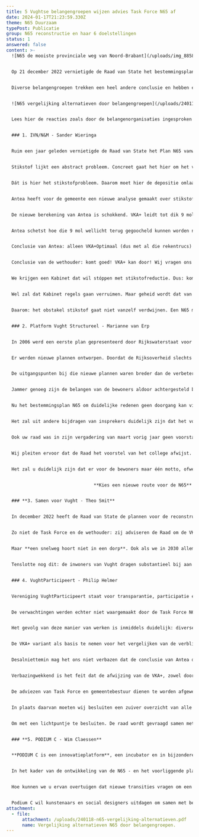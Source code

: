 ```yaml
---
title: 5 Vughtse belangengroepen wijzen advies Task Force N65 af
date: 2024-01-17T21:23:59.330Z
theme: N65 Duurzaam
typePost: Publicatie
group: N65 reconstructie en haar 6 doelstellingen
status: 1
answered: false
content: >-
  ![N65 de mooiste provinciale weg van Noord-Brabant](/uploads/img_8858-1-.jpg)


  Op 21 december 2022 vernietigde de Raad van State het bestemmingsplan N65 op basis van de VKA+ variant. De gemeenteraad besloot een inventarisatie te laten maken van de mogelijke alternatieven en liet bureau Antea dat onderzoeken. Een jaar na het besluit van de Raad van State komt Antea met haar conclusie: het gaat veel meer geld kosten, er komen 16.000 voertuigen per dag bij en er is geen stikstofruimte. Het kan dus niet. In weerwil van de resultaten van het  onderzoek is de conclusie van de Task Force: VKA+ is de beste optie waaraan wij vast willen houden. 


  Diverse belangengroepen trekken een heel andere conclusie en hebben een alternatieve en meer complete beoordeling gemaakt. Daaruit blijkt dat de VKA+ zelfs één van de slechtste opties is en met uitzondering voor doorgaand verkeer, zelfs slechter dan onze huidige situatie. (zie ook de bijlage)


  ![N65 vergelijking alternatieven door belangengroepen](/uploads/240118-n65-vergelijking-alternatieven.png)


  Lees hier de reacties zoals door de belangenorganisaties ingesproken tijdens de commissievergadering op 18 januari 2024.


  ### 1. IVN/N&M - Sander Wieringa


  Ruim een jaar geleden vernietigde de Raad van State het Plan N65 vanwege stikstof. Hoe staat het daar nú mee?


  Stikstof lijkt een abstract probleem. Concreet gaat het hier om het voortbestaan van de Drunense Duinen. In het Vughtse deel van de Drunense Duinen is het stuifzand al voor een derde verdwenen. Oorzaak: vermesting en verzuring vanwege stikstof. Over tien jaar is het stuifzand helemaal weg. Wat eeuwig zonde zou zijn. En in strijd met de wet. 


  Dát is hier het stikstofprobleem. Daarom moet hier de depositie omlaag. 


  Antea heeft voor de gemeente een nieuwe analyse gemaakt over stikstof en de N65. Goed verhaal, niets op aan te merken. Maar de conclusie die de wethouder eruit trekt kunnen wij niet volgen.


  De nieuwe berekening van Antea is schokkend. VKA+ leidt tot dik 9 mol extra stikstofdepositie. En geen 3 mol wat in het bestemmingsplan stond. 16.000 auto’s per dag erbij. Die 3 mol depositietoename was juridisch al kansloos, 9 mol helemaal.


  Antea schetst hoe die 9 mol wellicht terug gegoocheld kunnen worden naar 1,5 mol. Maar zegt ook dat dit juridisch uiterst wankel is. Volgens ons: kansloos! 


  Conclusie van Antea: alleen VKA+Optimaal (dus met al die rekentrucs) zou kunnen, míts er landelijk een flinke stikstofreductie komt. En míts de regels veranderen.


  Conclusie van de wethouder: komt goed! VKA+ kan door! Wij vragen ons af waar de wethouder dat op baseert. Want het komt helemáál niet goed. 


  We krijgen een Kabinet dat wil stóppen met stikstofreductie. Dus: komt níet goed. 


  Wel zal dat Kabinet regels gaan verruimen. Maar geheid wordt dat van tafel geveegd. De Raad van State is sinds 2019 zeer consistent over stikstof. Natuurbescherming is gedicteerd door de EU-Habitatrichtlijn. Brussel gaat voor Nederland geen uitzondering maken. Daar is eerder om gevraagd, zonder resultaat. Dus met nieuwe regelgeving komt het ook niet goed.


  Daarom: het obstakel stikstof gaat niet vanzelf verdwijnen. Een N65 met meer verkeer en meer stikstof is dus nog heel lang onmogelijk. Kies daarom voor een weg die zorgt voor minder verkeer en dus minder stikstof.


  ### 2. Platform Vught Structureel - Marianne van Erp


  In 2006 werd een eerste plan gepresenteerd door Rijkswaterstaat voor de aanpassing van de N65. Deze werd nodig geacht vanwege een door Rijkswaterstaat gewenste verbetering van de doorstroming van de N65 bij Vught. Dat plan was zeer nadelig voor de Vughtse omgeving. Door inzet van bewoners, college van B&W en gemeenteraad is dat plan gelukkig nooit verwezenlijkt. 


  Er werden nieuwe plannen ontworpen. Doordat de Rijksoverheid slechts een beperkt budget voor de uitvoering van deze plannen aan de rijksweg N65 ter beschikking stelde, is er nooit een goed plan gekomen, ondanks diverse andere voorstellen van bewoners. 


  De uitgangspunten bij die nieuwe plannen waren breder dan de verbetering van de doorstroming op de weg zelf. Er zou ook gestreefd moeten worden naar verminderde barrièrewerking, verbeterde oversteekbaarheid, minder geluidshinder, betere luchtkwaliteit en hogere verkeersveiligheid. Maar die doelen werden lang niet allemaal gehaald met de voorkeursvariant VKA+.


  Jammer genoeg zijn de belangen van de bewoners aldoor achtergesteld bij het ontwikkelen van die variant, die eigenlijk alleen maar toezag op verbetering van de doorstroming van de N65 en op het mogelijk maken van een enorme toename van doorgaand verkeer, en dan met name vrachtverkeer, op die weg.


  Nu het bestemmingsplan N65 om duidelijke redenen geen doorgang kan vinden, wordt vreemd genoeg voorgesteld om dat afgekeurde plan toch weer te gebruiken voor een toekomstige uitwerking. Het is ook jammer te moeten constateren dat bij het nadenken over de vraag ‘hoe nu verder?’ de bewoners geen enkele bijdrage hebben mogen leveren. 


  Het zal uit andere bijdragen van insprekers duidelijk zijn dat het voorstel geen kans van slagen zal hebben. 


  Ook uw raad was in zijn vergadering van maart vorig jaar geen voorstander van het doorzetten van de variant VKA+. Daar komt bij dat nu al voorzien wordt dat het beschikbare budget bij lange na niet voldoende zal zijn om een VKA+-variant te realiseren.


  Wij pleiten ervoor dat de Raad het voorstel van het college afwijst. Wij pleiten er voorts voor dat de Raad het uitstel dat nu door het college wordt voorgesteld zal moeten benutten om serieus na te denken over een alternatief plan dat recht doet aan (de belangen van) de bewoners, en bij de ontwikkeling waarvan de bewoners ook daadwerkelijk zullen worden betrokken.


  Het zal u duidelijk zijn dat er voor de bewoners maar één motto, ofwel uitgangspunt kan zijn:


                                 **Kies een nieuwe route voor de N65**


  ### **3. Samen voor Vught - Theo Smit**


  In december 2022 heeft de Raad van State de plannen voor de reconstructie van de N65 vernietigd. Afgelopen maart is een Task Force in het leven geroepen om te onderzoeken hoe het verder moet met deze snelweg, die al zo lang onveilig is en veel hinder en uitstoot genereert. De adviseurs van Antea hebben uitgerekend dat de VKA+ het verkeer en stikstof nóg meer doet toenemen dan beschreven in het plan dat is beoordeeld door de Raad van State. De logische conclusie is dan ook: VKA+ is geen haalbare oplossing. Samen voor Vught is het daarmee eens.


  Zo niet de Task Force en de wethouder: zij adviseren de Raad om de VKA+ aan te houden om het in 2031, na de aanleg van het verdiepte spoor en het afzwakken van hinderlijke milieunormen, nog maar eens te proberen. De Task Force heeft vier verschillende alternatieven onderzocht, waaronder de Parkweg, maar die bleken geen van alle te voldoen aan het doelbereik. Doelbereik, zo bleek na bestudering van de stukken, is een eufemisme voor doorstroming. Dat stond niet in de taakstelling, maar blijkt wel de doorslaggevende factor. Rijkswaterstaat, de Provincie èn de wethouder willen de N65 niet alleen behouden, maar zelfs opschalen. Logisch dat Parkweg65 niet door de zeef kwam. 


  Maar **een snelweg hoort niet in een dorp**. Ook als we in 2030 allemaal elektrisch rijden, zullen lawaai en fijnstof (nú al flink boven de WHO-normen) sterk toenemen doordat er meer en zwaardere auto’s zullen rijden. Opmerkelijk is dat het Rijk, de Provincie en de Gemeente de enorme toename van verkeer wel degelijk als een probleem zien: hun respectievelijke beleidsstukken zetten sterk in op een mobiliteitstransitie, een verandering van reisgedrag en een overstap op fiets en openbaar vervoer. Praktijkvoorbeelden laten zien dat dit werkt én dat dit het goede moment is om dit te implementeren. Door de Omgevingswet heeft mobiliteitsbeleid inmiddels een juridische status. De gemeente moet haar inwoners beschermen.


  Tenslotte nog dit: de inwoners van Vught dragen substantieel bij aan de reconstructie van de N65. Naar het prijspeil van 2023 ruim M€39, ruim €1.200 per inwoner. In 2031 zal dat ruim €1.500 per inwoner zijn. Voor een snelweg die we niet willen. Meneer de wethouder, geachte gemeenteraad: kiest voor Vught. Ga aan tafel met bewoners, organisaties en bedrijven. Stel een gezamenlijk plan op voor Minder Verkeer en Meer Leefbaarheid. Kies voor een nieuw route voor de N65.


  ### 4. VughtParticipeert - Philip Helmer


  Vereniging VughtParticipeert staat voor transparantie, participatie en zuivere besluitvorming. Tijdens de laatste gemeenteraadsverkiezingen en in de coalitie-overeenkomst stond het bol van ‘participatie’. 


  De verwachtingen werden echter niet waargemaakt door de Task Force N65: die sloot participatie van meet af aan uit. Geen informatie en dus geen transparantie. Ook geen bereidheid te luisteren naar ideeën, suggesties of alternatieven, ook geen participatie dus.


  Het gevolg van deze manier van werken is inmiddels duidelijk: diverse alternatieven voor de N65 werden niet meegenomen of verkeerd geïnterpreteerd. Zo zijn de graaftunnel en de Lunet tunnel op geen enkele manier overwogen. 


  De VKA+ variant als basis te nemen voor het vergelijken van de verblijvende opties, is tendentieus. Hierdoor lijkt het alsof er geen nadelen kleven aan deze optie, immers is daar in het schema van de Task Force niets rood gekleurd. Het nieuwe overzicht, dat in samenwerking met verschillende belangenorganisaties is opgesteld, laat een veel eerlijker en ook negatiever beeld van de VKA+ optie zien, zoals de MKBA in 2016 al aantoonde. Er is dus ook geen sprake van zuivere besluitvorming. 


  Desalniettemin mag het ons niet verbazen dat de conclusie van Antea dezelfde is als die van de RvS eind 2022: VKA+ kan niet. Daarover is het rapport heel duidelijk. Op basis van het onderzoek van Antea lijkt afwaardering naar 50 km/uur de gunstigste optie.


  Verbazingwekkend is het feit dat de afwijzing van de VKA+, zowel door de Raad van State als Antea, de Task Force niet heeft weerhouden juist de VKA+ te adviseren. Ook de voorkeuren van de meeste fracties, zoals uitgesproken tijdens de bijeenkomst op 16 maart 2023, zijn daarmee genegeerd.


  De adviezen van Task Force en gemeentebestuur dienen te worden afgewezen, zij volgen niet uit een volledig onderzoek en zijn geen logisch vervolg op de vaststellingen dat de VKA+ variant gewoon niet kan. 


  In plaats daarvan moeten wij besluiten een zuiver overzicht van alle alternatieven te maken, compleet met de kosten en baten, zowel de financiële als de maatschappelijke. Zonder deze analyse en logische keuze hebben wij over 5 jaar weer een vernietiging door de Raad van State. Europese stikstofnormen, onvolledigheid van het onderzoek en tegen die tijd ook de gevolgen van de luchtvervuiling, zullen opnieuw roet in het eten gooien. Een snelweg hoort niet door een dorp. 


  Om met een lichtpuntje te besluiten. De raad wordt gevraagd samen met de partners kortetermijnmaatregelen te nemen die gericht zijn op het verbeteren van de leefbaarheid. VughtParticipeert zal hieraan graag bijdragen en haar waarden transparantie, participatie en zuivere besluitvorming namens haar leden en alle inwoners van Vught bewaken. Dit is ook een kans voor het gemeentebestuur om te laten zien hoe serieus zij participatie neemt.


  ### **5. PODIUM C - Wim Claessen**


  **PODIUM C is een innovatieplatform**, een incubator en in bijzondere gevallen een curator voor vormen van samenwerking op het snijvlak van de kunsten, natuur en samenleving met als primaire doel de verduurzaming daarvan. Door kunstenaars en social designers bij deze veranderopgaven te betrekken en daarin nadrukkelijk ook burgers mee te nemen wil Podium C deze doelstelling realiseren.


  In het kader van de ontwikkeling van de N65 - en het voorliggende plan VKA+ - is het zaak om nieuwe ideeën te ontwikkelen en hoofdlijnen en kaders te herformuleren. Dat bent u aan uzelf, aan de inwoners van Vught en aan alle andere gebruikers verplicht . **‘Never let a good crisis go to waste’.**Zolang je dit moment niet als een kans ziet, maar als tegenstand, kom je geen steek verder, nu niet en nooit niet. Ook niet door met kleine ingrepen op verschillende vlakken stikstofreductie te realiseren.


  Hoe kunnen we u ervan overtuigen dat nieuwe transities vragen om een andere manier van denken en kijken? Wat logisch lijkt in het heden, kan funest zijn voor de toekomst. In een tijd waarin leefbaarheid in een gezonde leefomgeving de toekomst van komende generaties moet veiligstellen, is het nodig om opwaarderen te vervangen door afwaarderen. Om een snelwegambitie dwars door kwetsbare natuur een halt toe te roepen en om te bouwen naar een weg die de natuur en de omwonenden respecteert. Maar ook door een alternatief die de mobiliteit en de daaraan gekoppelde uitstoot beperkt tot het aanvaardbare. *En bovendien, een autoweg dwars door een dorp leggen hoort niet en past niet.*


  Podium C wil kunstenaars en social designers uitdagen om samen met beleidsmakers, omwonenden en – waar mogelijk - gebruikers oplossingen te ontwikkelen. Juist nu, in onzekere tijden, moet je wendbaar zijn en het lef hebben om van zienswijze te veranderen. Ontwerpers en kunstenaars zijn goed in staat om nieuwe mogelijkheden en oplossingen te bedenken. Nu we steeds meer de keerzijde van de ingesleten patronen ontdekken kunnen we ook de uitgangspunten fundamenteel herzien. Dit vraagt om - zoals architect en stedenbouwkundige Floris Alkemade het beschrijft - *de kunst om van richting te veranderen.* Die kunst wensen wij u oprecht toe. ***Kies voor een nieuwe route voor de N65.***
attachment:
  - file:
      attachment: /uploads/240118-n65-vergelijking-alternatieven.pdf
      name: Vergelijking alternatieven N65 door belangengroepen.
---
```

